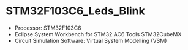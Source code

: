 # STM32F103C6_Leds_Blink

- Processor:  STM32F103C6
- Eclipse System Workbench for STM32 AC6 Tools STM32CubeMX
- Circuit Simulation Software: Virtual System Modelling (VSM)
